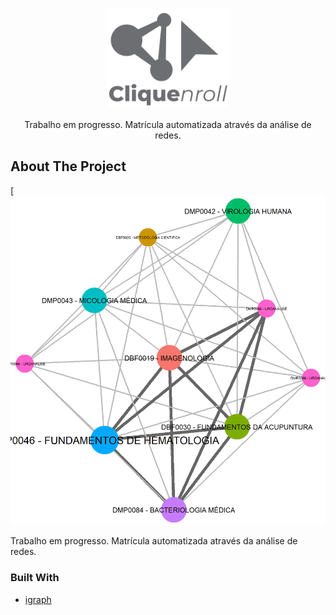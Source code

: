 <!-- PROJECT SHIELDS -->
<!--
*** I'm using markdown "reference style" links for readability.
*** Reference links are enclosed in brackets [ ] instead of parentheses ( ).
*** See the bottom of this document for the declaration of the reference variables
*** for contributors-url, forks-url, etc. This is an optional, concise syntax you may use.
*** https://www.markdownguide.org/basic-syntax/#reference-style-links
-->

<!-- PROJECT LOGO -->
<br />
<p align="center">
  <a href="https://github.com/daniloimparato/cliquenroll">
    <img src="logo.png" alt="Logo" height="160">
  </a>

  <p align="center">
    Trabalho em progresso. Matrícula automatizada através da análise de redes.
    <br />
  </p>
</p>

<!-- ABOUT THE PROJECT -->
## About The Project

[![Chromosummary screenshot][product-screenshot]

Trabalho em progresso. Matrícula automatizada através da análise de redes.

### Built With
* [igraph](https://igraph.org/r/)

<!-- MARKDOWN LINKS & IMAGES -->
<!-- https://www.markdownguide.org/basic-syntax/#reference-style-links -->
[product-screenshot]: clique.png